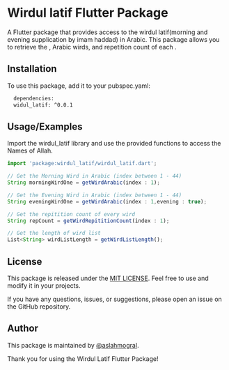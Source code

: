 
# Wirdul latif Flutter Package

A Flutter package that provides access to the wirdul latif(morning and evening supplication by imam haddad) in  Arabic. This package allows you to retrieve the , Arabic wirds, and repetition count of each .


## Installation

To use this package, add it to your pubspec.yaml:

```bash
  dependencies:
  widul_latif: ^0.0.1

```

    
## Usage/Examples

Import the wirdul_latif library and use the provided functions to access the Names of Allah.

```javascript
import 'package:wirdul_latif/wirdul_latif.dart';

// Get the Morning Wird in Arabic (index between 1 - 44)
String morningWirdOne = getWirdArabic(index : 1);

// Get the Evening Wird in Arabic (index between 1 - 44)
String eveningWirdOne = getWirdArabic(index : 1,evening : true);

// Get the repitition count of every wird
String repCount = getWirdRepititionCount(index : 1);

// Get the length of wird list 
List<String> wirdListLength = getWirdListLength();

```


## License

This package is released under the [MIT LICENSE](https://github.com/aslahmogral/wirdul_latif/blob/main/LICENSE). Feel free to use and modify it in your projects.

If you have any questions, issues, or suggestions, please open an issue on the GitHub repository.




## Author

This package is maintained by [@aslahmogral](https://github.com/aslahmogral).

Thank you for using the Wirdul Latif Flutter Package!



